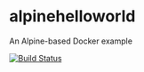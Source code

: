 # alpinehelloworld
An Alpine-based Docker example

[![Build Status](http://149.202.41.127:8080/job/alpinehelloworld/badge/icon)](http://149.202.41.127:8080/job/alpinehelloworld/)
